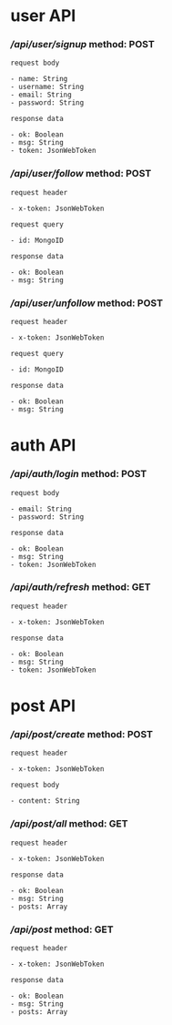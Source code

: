 # user API

### **_/api/user/signup_** **method: POST**

`request body`

```
- name: String
- username: String
- email: String
- password: String
```

`response data`

```
- ok: Boolean
- msg: String
- token: JsonWebToken
```

### **_/api/user/follow_** **method: POST**

`request header`

```
- x-token: JsonWebToken
```

`request query`

```
- id: MongoID
```

`response data`

```
- ok: Boolean
- msg: String
```

### **_/api/user/unfollow_** **method: POST**

`request header`

```
- x-token: JsonWebToken
```

`request query`

```
- id: MongoID
```

`response data`

```
- ok: Boolean
- msg: String
```

# auth API

### **_/api/auth/login_** **method: POST**

`request body`

```
- email: String
- password: String
```

`response data`

```
- ok: Boolean
- msg: String
- token: JsonWebToken
```

### **_/api/auth/refresh_** **method: GET**

`request header`

```
- x-token: JsonWebToken
```

`response data`

```
- ok: Boolean
- msg: String
- token: JsonWebToken
```

# post API

### **_/api/post/create_** **method: POST**

`request header`

```
- x-token: JsonWebToken
```

`request body`

```
- content: String
```

### **_/api/post/all_** **method: GET**

`request header`

```
- x-token: JsonWebToken
```

`response data`

```
- ok: Boolean
- msg: String
- posts: Array
```

### **_/api/post_** **method: GET**

`request header`

```
- x-token: JsonWebToken
```

`response data`

```
- ok: Boolean
- msg: String
- posts: Array
```
